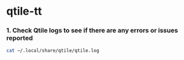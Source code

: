 # qtile-tt

### 1. Check Qtile logs to see if there are any errors or issues reported
```sh
cat ~/.local/share/qtile/qtile.log
```
